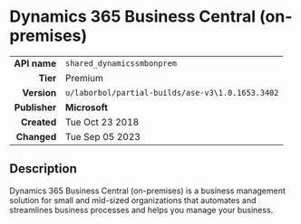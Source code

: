 # Dynamics 365 Business Central (on-premises)
| | |
|-:|-|
|**API name**|`shared_dynamicssmbonprem`|
|**Tier**|Premium|
|**Version**|`u/laborbol/partial-builds/ase-v3\1.0.1653.3402`|
|**Publisher**|**Microsoft**|
|**Created**|Tue Oct 23 2018|
|**Changed**|Tue Sep 05 2023|

## Description
Dynamics 365 Business Central (on-premises) is a business management solution for small and mid-sized organizations that automates and streamlines business processes and helps you manage your business.
